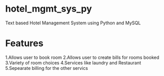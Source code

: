 # hotel_mgmt_sys_py
Text based Hotel Management System using Python and MySQL
# Features
1.Allows user to book room 
2.Allows user to create bills for rooms booked 
3.Variety of room choices
4.Services like laundry and Restaurant
5.Sepearate billing for the other servics
